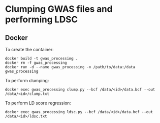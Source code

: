 # Clumping GWAS files and performing LDSC


## Docker

To create the container:

```
docker build -t gwas_processing .
docker rm -f gwas_processing
docker run -d --name gwas_processing -v /path/to/data:/data gwas_processing 
```

To perform clumping:

```
docker exec gwas_processing clump.py --bcf /data/<id>/data.bcf --out /data/<id>/clump.txt
```

To perform LD score regression:

```
docker exec gwas_processing ldsc.py --bcf /data/<id>/data.bcf --out /data/<id>/ldsc.txt
```
